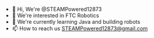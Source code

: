 - 👋 Hi, We're @STEAMPowered12873
- 👀 We're interested in FTC Robotics
- 🌱 We're currently learning Java and building robots
- 📫 How to reach us STEAMPowered12873@gmail.com

<!---
STEAMPowered12873/STEAMPowered12873 is a ✨ special ✨ repository because its `README.md` (this file) appears on your GitHub profile.
You can click the Preview link to take a look at your changes.
--->
